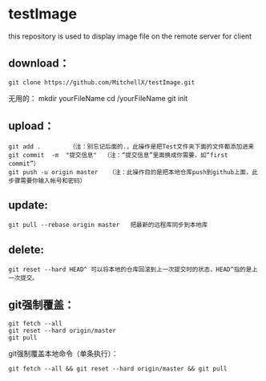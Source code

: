 # testImage
this repository is used to display image file on the remote server for client

## download：
    git clone https://github.com/MitchellX/testImage.git
    
无用的：
    mkdir yourFileName
    cd /yourFileName
    git init

## upload：
    git add .        （注：别忘记后面的.，此操作是把Test文件夹下面的文件都添加进来
    git commit  -m  "提交信息"  （注：“提交信息”里面换成你需要，如“first commit”）
    git push -u origin master   （注：此操作目的是把本地仓库push到github上面，此步骤需要你输入帐号和密码）

## update:
    git pull --rebase origin master   把最新的远程库同步到本地库

## delete:
    git reset --hard HEAD^ 可以将本地的仓库回滚到上一次提交时的状态，HEAD^指的是上一次提交。

## git强制覆盖：
    git fetch --all
    git reset --hard origin/master
    git pull

git强制覆盖本地命令（单条执行）：

    git fetch --all && git reset --hard origin/master && git pull
